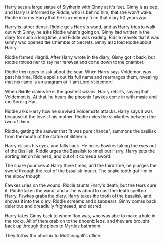 Harry sees a large statue of Slytherin with Ginny at it's feet. Ginny is
asleep, and Harry is informed by Riddle, who is behind him, that she won't
wake. Riddle informs Harry that he is a memory from that diary 50 years ago.

Harry is rather dense. Riddle gets Harry's wand, and as Harry tries to walk out
with Ginny, he asks Riddle what's going on. Ginny had written in the diary for
such a long time, and Riddle was reading. Riddle reavels that it was Ginny who
opened the Chamber of Secrets. Ginny also told Riddle about Harry.

Riddle framed Hagrid. After Harry wrote in the diary, Ginny got it back, but
Riddle forced her to say her farewell and come down to the chamber.

Riddle then goes to ask about the scar. When Harry says Voldemort was past his
time, Riddle spells out his full name and rearranges them, revealing that his
name is an anagram of "I am Lord Voldemort".

When Riddle claims he is the greatest wizard, Harry retorts, saying that
Voldemort is. At that, he hears the phoenix Fawkes come in with music and the
Sorting Hat.

Riddle asks Harry how he survived Voldemorts attacks. Harry says it was because
of the love of his mother. Riddle notes the similarites between the two of
them.

Riddle, getting the answer that "it was pure chance", summons the basilisk from
the mouth of the statue of Slitherin.

Harry closes his eyes, and falls back. He hears Fawkes taking the eyes out of
the Basilisk. Riddle urges the Basalisk to smell out Harry. Harry puts the
sorting hat on his head, and out of it comes a sword.

The snake pounces at Harry three times, and the third time, he plunges the
sword through the roof of the basalisk mouth. The snake tooth got him in the
elbow though.

Fawkes cries on the wound. Riddle taunts Harry's death, but the tears cure it.
Riddle takes the wand, and as he is about to cast the death spell on Harry,
Fawkes grabs the diary. Harry takes the tooth of the basalisk, and shoves it
into the diary. Riddle screams and disappears. Ginny comes back, delerious and
dreadfully frightened, and scared.

Harry takes Ginny back to where Ron was, who was able to make a hole in the
rocks. All of them grab on to the phoenix legs, and they are brought back up
through the pipes to Myrtles bathroom.

They follow the phoenix to McGonagall's office.

